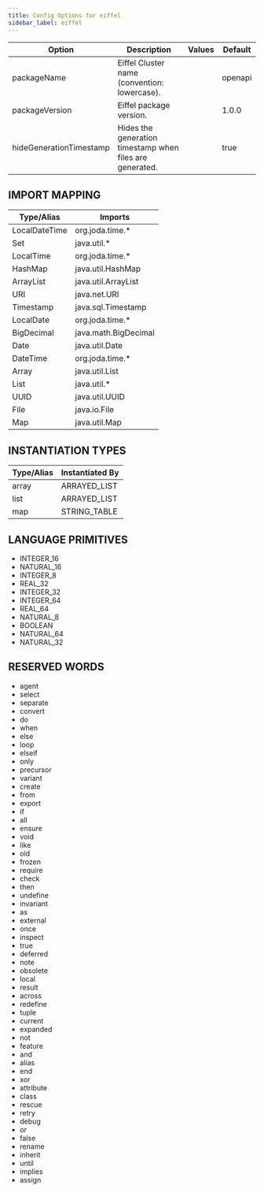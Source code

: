 ```yaml
---
title: Config Options for eiffel
sidebar_label: eiffel
---
```


| Option | Description | Values | Default |
| ------ | ----------- | ------ | ------- |
|packageName|Eiffel Cluster name (convention: lowercase).| |openapi|
|packageVersion|Eiffel package version.| |1.0.0|
|hideGenerationTimestamp|Hides the generation timestamp when files are generated.| |true|

## IMPORT MAPPING

| Type/Alias | Imports |
| ---------- | ------- |
|LocalDateTime|org.joda.time.*|
|Set|java.util.*|
|LocalTime|org.joda.time.*|
|HashMap|java.util.HashMap|
|ArrayList|java.util.ArrayList|
|URI|java.net.URI|
|Timestamp|java.sql.Timestamp|
|LocalDate|org.joda.time.*|
|BigDecimal|java.math.BigDecimal|
|Date|java.util.Date|
|DateTime|org.joda.time.*|
|Array|java.util.List|
|List|java.util.*|
|UUID|java.util.UUID|
|File|java.io.File|
|Map|java.util.Map|


## INSTANTIATION TYPES

| Type/Alias | Instantiated By |
| ---------- | --------------- |
|array|ARRAYED_LIST|
|list|ARRAYED_LIST|
|map|STRING_TABLE|


## LANGUAGE PRIMITIVES

<ul data-columns="2" style="list-style-type: disc;-webkit-columns:2;-moz-columns:2;columns:2;-moz-column-fill:auto;column-fill:auto"><li>INTEGER_16</li>
<li>NATURAL_16</li>
<li>INTEGER_8</li>
<li>REAL_32</li>
<li>INTEGER_32</li>
<li>INTEGER_64</li>
<li>REAL_64</li>
<li>NATURAL_8</li>
<li>BOOLEAN</li>
<li>NATURAL_64</li>
<li>NATURAL_32</li>
</ul>

## RESERVED WORDS

<ul data-columns="2" style="list-style-type: disc;-webkit-columns:2;-moz-columns:2;columns:2;-moz-column-fill:auto;column-fill:auto"><li>agent</li>
<li>select</li>
<li>separate</li>
<li>convert</li>
<li>do</li>
<li>when</li>
<li>else</li>
<li>loop</li>
<li>elseif</li>
<li>only</li>
<li>precursor</li>
<li>variant</li>
<li>create</li>
<li>from</li>
<li>export</li>
<li>if</li>
<li>all</li>
<li>ensure</li>
<li>void</li>
<li>like</li>
<li>old</li>
<li>frozen</li>
<li>require</li>
<li>check</li>
<li>then</li>
<li>undefine</li>
<li>invariant</li>
<li>as</li>
<li>external</li>
<li>once</li>
<li>inspect</li>
<li>true</li>
<li>deferred</li>
<li>note</li>
<li>obsolete</li>
<li>local</li>
<li>result</li>
<li>across</li>
<li>redefine</li>
<li>tuple</li>
<li>current</li>
<li>expanded</li>
<li>not</li>
<li>feature</li>
<li>and</li>
<li>alias</li>
<li>end</li>
<li>xor</li>
<li>attribute</li>
<li>class</li>
<li>rescue</li>
<li>retry</li>
<li>debug</li>
<li>or</li>
<li>false</li>
<li>rename</li>
<li>inherit</li>
<li>until</li>
<li>implies</li>
<li>assign</li>
</ul>
